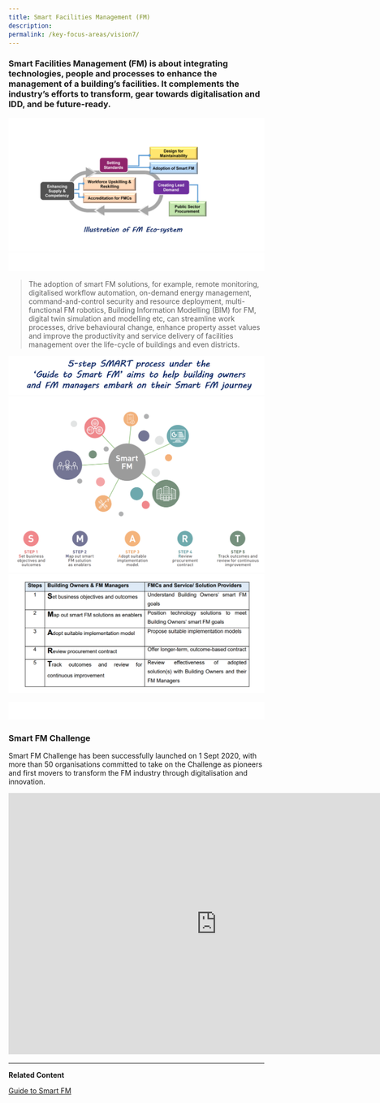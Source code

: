 ```yaml
---
title: Smart Facilities Management (FM)
description:  
permalink: /key-focus-areas/vision7/
---
```

### Smart Facilities Management (FM) is about integrating technologies, people and processes to enhance the management of a building’s facilities. It complements the industry’s efforts to transform, gear towards digitalisation and IDD, and be future-ready. 
![Sustainable Dessvelopment](/images/fm04.PNG)
![Sustainablt](/images/white.PNG)

<blockquote>
  <p>The adoption of smart FM solutions, for example, remote monitoring, digitalised workflow automation, on-demand energy management, command-and-control security and resource deployment, multi-functional FM robotics, Building Information Modelling (BIM) for FM, digital twin simulation and modelling etc, can streamline work processes, drive behavioural change, enhance property asset values and improve the productivity and service delivery of facilities management over the life-cycle of buildings and even districts.</p>
  <span class="author"></span>
</blockquote>

![Sustainable Dessvelopment](/images/fm03.PNG)
![Sustainable Dessvelopment](/images/fm01.PNG)
![Sustainable Dessveplopment](/images/fm02.PNG)

![Sustainablt](/images/white.PNG)

### Smart FM  Challenge
Smart FM  Challenge has been successfully launched on 1 Sept 2020, with more than 50 organisations committed to take on the Challenge as pioneers and first movers to transform the FM industry through digitalisation and innovation.
<iframe width="820" height="515" src="https://www.youtube.com/embed/jULUpGgtP7M?rel=0&autoplay=1&mute=1&enablejsapi=1" frameborder="0" allow="accelerometer; autoplay; clipboard-write; encrypted-media; gyroscope; picture-in-picture" allowfullscreen></iframe>
	
---

**Related Content**

<a href="https://www1.bca.gov.sg/docs/default-source/docs-corp-buildsg/guide_to_smart_fm.pdf" class="front-page-cta bp-sec-button margin--top padding--bottom" target="_blank">
	<span>Guide to Smart FM</span>
	<i class="sgds-icon sgds-icon-arrow-right is-size-4" aria-hidden="true"></i>

